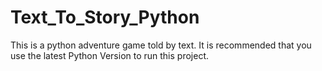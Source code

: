 # Text_To_Story_Python
This is a python adventure game told by text. It is recommended that you use the latest Python Version to run this project.
